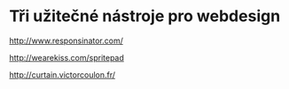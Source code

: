 <!--
title : Tři užitečné nástroje pro webdesign
author : Roman Ožana <ozana@omdesign.cz>
date : 13.3.2012 19:38:03
-->

# Tři užitečné nástroje pro webdesign

http://www.responsinator.com/
  
http://wearekiss.com/spritepad
  
http://curtain.victorcoulon.fr/